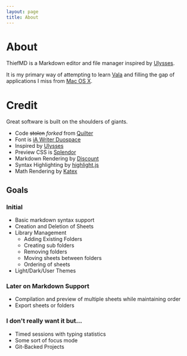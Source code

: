 ```yaml
---
layout: page
title: About
---
```


# About

ThiefMD is a Markdown editor and file manager inspired by [Ulysses](https://ulysses.app).

It is my primary way of attempting to learn [Vala](https://wiki.gnome.org/Projects/Vala) and filling the gap of applications I miss from [Mac OS X](https://apple.com). 

# Credit

Great software is built on the shoulders of giants.

* Code <s>stolen</s> *forked* from [Quilter](https://github.com/lainsce/quilter)
* Font is [iA Writer Duospace](https://github.com/iaolo/iA-Fonts)
* Inspired by [Ulysses](https://ulyssesapp.com)
* Preview CSS is [Splendor](http://markdowncss.github.io/splendor)
* Markdown Rendering by [Discount](http://www.pell.portland.or.us/~orc/Code/discount)
* Syntax Highlighting by [highlight.js](https://highlightjs.org)
* Math Rendering by [Katex](https://katex.org)

## Goals

### Initial

* Basic markdown syntax support
* Creation and Deletion of Sheets
* Library Management
    * Adding Existing Folders
    * Creating sub folders
    * Removing folders
    * Moving sheets between folders
    * Ordering of sheets
* Light/Dark/User Themes

### Later on Markdown Support

* Compilation and preview of multiple sheets while maintaining order
* Export sheets or folders

### I don't really want it but...

* Timed sessions with typing statistics
* Some sort of focus mode
* Git-Backed Projects
